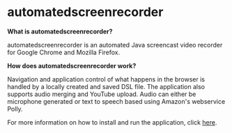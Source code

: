 # automatedscreenrecorder  
**What is automatedscreenrecorder?**

automatedscreenrecorder is an automated Java screencast video recorder for Google Chrome and Mozilla Firefox.



**How does automatedscreenrecorder work?**

Navigation and application control of what happens in the browser is handled by a locally created and saved DSL file.
The application also supports audio merging and YouTube upload.
Audio can either be microphone generated or text to speech based using Amazon's webservice Polly.

For more information on how to install and run the application, click [here](https://github.com/Kaeties/automatedscreenrecorder/wiki).
